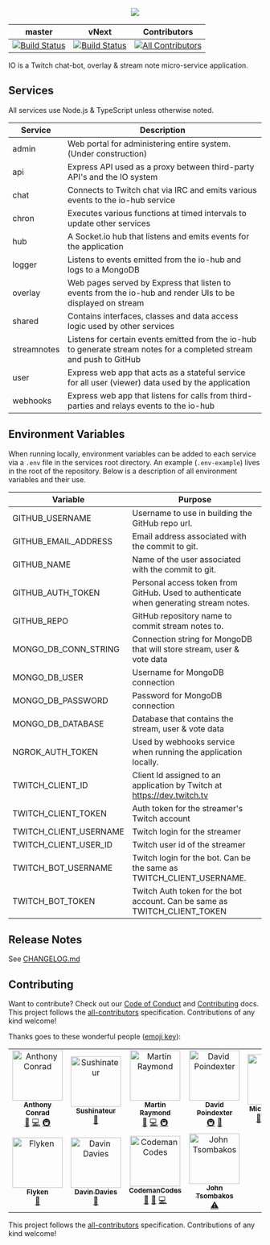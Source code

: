 <p align="center">
    <img src="https://user-images.githubusercontent.com/1228996/61920397-11dc2d80-af1f-11e9-9695-7263d1e1d0f2.png"/>
</p>

| master | vNext | Contributors |
| --- | --- | --- |
| [![Build Status](https://dev.azure.com/michaeljolley/io-bot/_apis/build/status/Build%20IO?branchName=master)](https://dev.azure.com/michaeljolley/io-bot/_build/latest?definitionId=3&branchName=master) | [![Build Status](https://dev.azure.com/michaeljolley/io-bot/_apis/build/status/Build%20IO?branchName=vNext)](https://dev.azure.com/michaeljolley/io-bot/_build/latest?definitionId=3&branchName=vNext) |[![All Contributors](https://img.shields.io/badge/all_contributors-11-orange.svg?style=flat-square)](#contributors) |

IO is a Twitch chat-bot, overlay & stream note micro-service application.

## Services

All services use Node.js & TypeScript unless otherwise noted.

| Service        | Description                                                                                                             |
| ---            | ---                                                                                                                     |
| admin          | Web portal for administering entire system. (Under construction)                                                        |
| api            | Express API used as a proxy between third-party API's and the IO system                                                 |
| chat           | Connects to Twitch chat via IRC and emits various events to the io-hub service                                          |
| chron          | Executes various functions at timed intervals to update other services                                                  |
| hub            | A Socket.io hub that listens and emits events for the application                                                       |
| logger         | Listens to events emitted from the io-hub and logs to a MongoDB                                                         |
| overlay        | Web pages served by Express that listen to events from the io-hub and render UIs to be displayed on stream              |
| shared         | Contains interfaces, classes and data access logic used by other services                                               |
| streamnotes    | Listens for certain events emitted from the io-hub to generate stream notes for a completed stream and push to GitHub   |
| user           | Express web app that acts as a stateful service for all user (viewer) data used by the application                      |
| webhooks       | Express web app that listens for calls from third-parties and relays events to the io-hub                               |

## Environment Variables

When running locally, environment variables can be added to each service via a `.env` file in the services root directory.  An example
(`.env-example`) lives in the root of the repository.  Below is a description of all environment variables and their use.

| Variable                | Purpose                                                                                                     |
| ---                     | ---                                                                                                         |
| GITHUB_USERNAME             | Username to use in building the GitHub repo url.             |
| GITHUB_EMAIL_ADDRESS         | Email address associated with the commit to git.                                           |
| GITHUB_NAME             | Name of the user associated with the commit to git. |
| GITHUB_AUTH_TOKEN       | Personal access token from GitHub.  Used to authenticate when generating stream notes. |
| GITHUB_REPO             | GitHub repository name to commit stream notes to. |
| MONGO_DB_CONN_STRING    | Connection string for MongoDB that will store stream, user & vote data                                      |
| MONGO_DB_USER           | Username for MongoDB connection                                                                             |
| MONGO_DB_PASSWORD       | Password for MongoDB connection                                                                             |
| MONGO_DB_DATABASE       | Database that contains the stream, user & vote data                                                         |
| NGROK_AUTH_TOKEN        | Used by webhooks service when running the application locally.                                              |
| TWITCH_CLIENT_ID        | Client Id assigned to an application by Twitch at https://dev.twitch.tv                                     |
| TWITCH_CLIENT_TOKEN     | Auth token for the streamer's Twitch account                                                                |
| TWITCH_CLIENT_USERNAME  | Twitch login for the streamer                                                                               |
| TWITCH_CLIENT_USER_ID   | Twitch user id of the streamer                                                                              |
| TWITCH_BOT_USERNAME     | Twitch login for the bot.  Can be the same as TWITCH_CLIENT_USERNAME.                                       |
| TWITCH_BOT_TOKEN        | Twitch Auth token for the bot account.  Can be same as TWITCH_CLIENT_TOKEN                                  |

## Release Notes

See [CHANGELOG.md](CHANGELOG.md)

## Contributing

Want to contribute? Check out our [Code of Conduct](CODE_OF_CONDUCT.md) and [Contributing](CONTRIBUTING.md) docs. This project follows the [all-contributors](https://github.com/all-contributors/all-contributors) specification.  Contributions of any kind welcome!

Thanks goes to these wonderful people ([emoji key](https://allcontributors.org/docs/en/emoji-key)):

<!-- ALL-CONTRIBUTORS-LIST:START - Do not remove or modify this section -->
<!-- prettier-ignore -->
<table>
  <tr>
    <td align="center"><a href="https://github.com/parithon"><img src="https://avatars3.githubusercontent.com/u/8602418?v=4" width="100px;" alt="Anthony Conrad"/><br /><sub><b>Anthony Conrad</b></sub></a><br /><a href="#ideas-parithon" title="Ideas, Planning, & Feedback">🤔</a> <a href="https://github.com/MichaelJolley/io/commits?author=parithon" title="Code">💻</a> <a href="#infra-parithon" title="Infrastructure (Hosting, Build-Tools, etc)">🚇</a></td>
    <td align="center"><a href="https://github.com/sushinateur"><img src="https://avatars3.githubusercontent.com/u/36899634?v=4" width="100px;" alt="Sushinateur"/><br /><sub><b>Sushinateur</b></sub></a><br /><a href="#ideas-sushinateur" title="Ideas, Planning, & Feedback">🤔</a></td>
    <td align="center"><a href="http://www.codephobia.com"><img src="https://avatars1.githubusercontent.com/u/6385224?v=4" width="100px;" alt="Martin Raymond"/><br /><sub><b>Martin Raymond</b></sub></a><br /><a href="#ideas-codephobia" title="Ideas, Planning, & Feedback">🤔</a> <a href="https://github.com/MichaelJolley/io/commits?author=codephobia" title="Code">💻</a> <a href="#infra-codephobia" title="Infrastructure (Hosting, Build-Tools, etc)">🚇</a></td>
    <td align="center"><a href="https://drp3.me/"><img src="https://avatars0.githubusercontent.com/u/119065?v=4" width="100px;" alt="David Poindexter"/><br /><sub><b>David Poindexter</b></sub></a><br /><a href="#infra-mtheoryx" title="Infrastructure (Hosting, Build-Tools, etc)">🚇</a> <a href="#ideas-mtheoryx" title="Ideas, Planning, & Feedback">🤔</a></td>
    <td align="center"><a href="https://michaeljolley.com/"><img src="https://avatars2.githubusercontent.com/u/1228996?v=4" width="100px;" alt="Michael Jolley"/><br /><sub><b>Michael Jolley</b></sub></a><br /><a href="#ideas-MichaelJolley" title="Ideas, Planning, & Feedback">🤔</a> <a href="https://github.com/MichaelJolley/io/commits?author=MichaelJolley" title="Code">💻</a> <a href="#infra-MichaelJolley" title="Infrastructure (Hosting, Build-Tools, etc)">🚇</a> <a href="https://github.com/MichaelJolley/io/commits?author=MichaelJolley" title="Documentation">📖</a></td>
    <td align="center"><a href="https://github.com/andresamaris"><img src="https://avatars0.githubusercontent.com/u/19216518?v=4" width="100px;" alt="Andrés Amarís"/><br /><sub><b>Andrés Amarís</b></sub></a><br /><a href="https://github.com/MichaelJolley/io/commits?author=andresamaris" title="Code">💻</a></td>
    <td align="center"><a href="https://c-j.tech"><img src="https://avatars0.githubusercontent.com/u/3969086?v=4" width="100px;" alt="Chris Jones"/><br /><sub><b>Chris Jones</b></sub></a><br /><a href="#ideas-cmjchrisjones" title="Ideas, Planning, & Feedback">🤔</a></td>
  </tr>
  <tr>
    <td align="center"><a href="https://github.com/Flyken271"><img src="https://avatars0.githubusercontent.com/u/39961800?v=4" width="100px;" alt="Flyken"/><br /><sub><b>Flyken</b></sub></a><br /><a href="#ideas-Flyken271" title="Ideas, Planning, & Feedback">🤔</a></td>
    <td align="center"><a href="https://github.com/copperbeardy"><img src="https://avatars3.githubusercontent.com/u/4822063?v=4" width="100px;" alt="Davin Davies"/><br /><sub><b>Davin Davies</b></sub></a><br /><a href="#ideas-copperbeardy" title="Ideas, Planning, & Feedback">🤔</a></td>
    <td align="center"><a href="https://github.com/CodemanCodes"><img src="https://avatars3.githubusercontent.com/u/46641880?v=4" width="100px;" alt="CodemanCodes"/><br /><sub><b>CodemanCodes</b></sub></a><br /><a href="#ideas-CodemanCodes" title="Ideas, Planning, & Feedback">🤔</a> <a href="#userTesting-CodemanCodes" title="User Testing">📓</a> <a href="https://github.com/MichaelJolley/io/commits?author=CodemanCodes" title="Code">💻</a></td>
    <td align="center"><a href="https://github.com/jtsom"><img src="https://avatars1.githubusercontent.com/u/13488?v=4" width="100px;" alt="John Tsombakos"/><br /><sub><b>John Tsombakos</b></sub></a><br /><a href="https://github.com/MichaelJolley/io/commits?author=jtsom" title="Tests">⚠️</a></td>
  </tr>
</table>

<!-- ALL-CONTRIBUTORS-LIST:END -->

This project follows the [all-contributors](https://github.com/all-contributors/all-contributors) specification. Contributions of any kind welcome!
